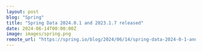 ```yaml
---
layout: post
blog: "Spring"
title: "Spring Data 2024.0.1 and 2023.1.7 released"
date: 2024-06-14T00:00:00Z
image: images/spring.png
remote_url: "https://spring.io/blog/2024/06/14/spring-data-2024-0-1-and-2023-1-7-released"
---
```

